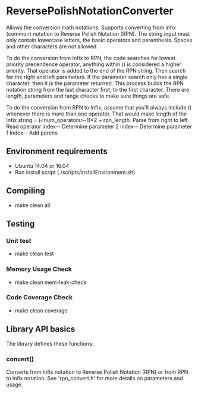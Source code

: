 # ReversePolishNotationConverter
Allows the conversion math notations. 
Supports converting from infix (common) notation to Reverse Polish Notation (RPN).
The string input must only contain lowercase letters, the basic operators and parenthesis. Spaces and other characters are not allowed.

To do the conversion from Infix to RPN, the code searches for lowest priority precendence operator, anything within () is considered a higher priority.
That operator is added to the end of the RPN string.
Then search for the right and left parameters.
If the parameter search only has a single character, then it is the parameter returned.
This process builds the RPN notation string from the last character first, to the first character.
There are length, parameters and range checks to make sure things are safe.

To do the conversion from RPN to Infix, assume that you'll always include () whenever there is more than one operator.
That would make length of the Infix string = (<num_operators>-1)*2 + rpn_length.
Parse from right to left
	Read operator
	index--
	Determine parameter 2
	index--
	Determine parameter 1
	index--
	Add parens

## Environment requirements
*	Ubuntu 14.04 or 16.04
*	Run install script (./scripts/installEnvironment.sh)

## Compiling
*	make clean all

## Testing
### Unit test
*	make clean test

### Memory Usage Check
*	make clean mem-leak-check

### Code Coverage Check
*	make clean coverage

## Library API basics
The library defines these functions:
### convert()
Converts from infix notation to Reverse Polish Notation (RPN) or from RPN to infix notation.
See 'rpn_convert.h' for more details on parameters and usage.

